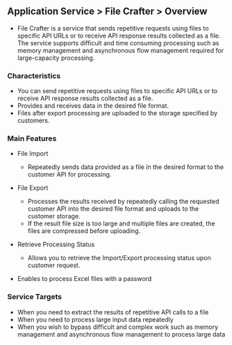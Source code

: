 ## Application Service > File Crafter > Overview

- File Crafter is a service that sends repetitive requests using files to specific API URLs or to receive API response results collected as a file. The service supports difficult and time consuming processing such as memory management and asynchronous flow management required for large-capacity processing.

### Characteristics

- You can send repetitive requests using files to specific API URLs or to receive API response results collected as a file.
- Provides and receives data in the desired file format.
- Files after export processing are uploaded to the storage specified by customers.

### Main Features

- File Import
    - Repeatedly sends data provided as a file in the desired format to the customer API for processing.

- File Export
    - Processes the results received by repeatedly calling the requested customer API into the desired file format and uploads to the customer storage.
    - If the result file size is too large and multiple files are created, the files are compressed before uploading.

- Retrieve Processing Status
    - Allows you to retrieve the Import/Export processing status upon customer request.
- Enables to process Excel files with a password

### Service Targets

- When you need to extract the results of repetitive API calls to a file
- When you need to process large input data repeatedly
- When you wish to bypass difficult and complex work such as memory management and asynchronous flow management to process large data